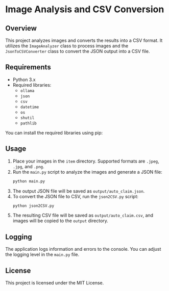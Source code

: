 # Image Analysis and CSV Conversion

## Overview
This project analyzes images and converts the results into a CSV format. It utilizes the `ImageAnalyzer` class to process images and the `JsonToCSVConverter` class to convert the JSON output into a CSV file.

## Requirements
- Python 3.x
- Required libraries:
  - `ollama`
  - `json`
  - `csv`
  - `datetime`
  - `os`
  - `shutil`
  - `pathlib`
  
You can install the required libraries using pip:

## Usage
1. Place your images in the `item` directory. Supported formats are `.jpeg`, `.jpg`, and `.png`.
2. Run the `main.py` script to analyze the images and generate a JSON file:
   ```bash
   python main.py
   ```
3. The output JSON file will be saved as `output/auto_claim.json`.
4. To convert the JSON file to CSV, run the `json2CSV.py` script:
   ```bash
   python json2CSV.py
   ```
5. The resulting CSV file will be saved as `output/auto_claim.csv`, and images will be copied to the `output` directory.

## Logging
The application logs information and errors to the console. You can adjust the logging level in the `main.py` file.

## License
This project is licensed under the MIT License.
